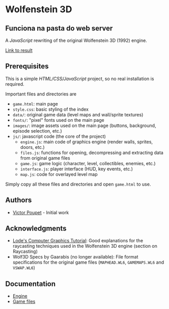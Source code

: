 # Wolfenstein 3D

## Funciona na pasta do web server

A *JavaScript* rewriting of the original Wolfenstein 3D (1992) engine.

[Link to result](https://vpoupet.github.io/wolfenstein/game.html)

## Prerequisites

This is a simple *HTML/CSS/JavaScript* project, so no real installation is required.


Important files and directories are
- `game.html`: main page
- `style.css`: basic styling of the index
- `data/`: original game data (level maps and wall/sprite textures)
- `fonts/`: "pixel" fonts used on the main page
- `images/`: image assets used on the main page (buttons, background, episode selection, etc.)
- `js/`: javascript code (the core of the project)
    - `engine.js`: main code of graphics engine (render walls, sprites, doors, etc.)
    - `files.js`: functions for opening, decompressing and extracting data from original game files 
    - `game.js`: game logic (character, level, collectibles, enemies, etc.)
    - `interface.js`: player interface (HUD, key events, etc.)
    - `map.js`: code for overlayed level map

Simply copy all these files and directories and open `game.html` to use.

## Authors

- [Victor Poupet](https://github.com/vpoupet) - Initial work

## Acknowledgments

- [Lode's Computer Graphics Tutorial](https://lodev.org/cgtutor/index.html): Good explanations for the raycasting techniques used in the Wolfenstein 3D engine (section on Raycasting)
- Wolf3D Specs by Gaarabis (no longer available): File format specifications for the original game files (`MAPHEAD.WL6`, `GAMEMAPS.WL6` and `VSWAP.WL6`)

## Documentation

- [Engine](https://vpoupet.github.io/wolfenstein/docs/engine)
- [Game files](https://vpoupet.github.io/wolfenstein/docs/files)
